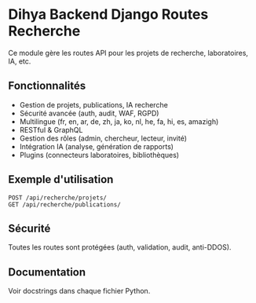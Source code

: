 # Dihya Backend Django Routes Recherche

Ce module gère les routes API pour les projets de recherche, laboratoires, IA, etc.

## Fonctionnalités
- Gestion de projets, publications, IA recherche
- Sécurité avancée (auth, audit, WAF, RGPD)
- Multilingue (fr, en, ar, de, zh, ja, ko, nl, he, fa, hi, es, amazigh)
- RESTful & GraphQL
- Gestion des rôles (admin, chercheur, lecteur, invité)
- Intégration IA (analyse, génération de rapports)
- Plugins (connecteurs laboratoires, bibliothèques)

## Exemple d'utilisation
```http
POST /api/recherche/projets/
GET /api/recherche/publications/
```

## Sécurité
Toutes les routes sont protégées (auth, validation, audit, anti-DDOS).

## Documentation
Voir docstrings dans chaque fichier Python.
